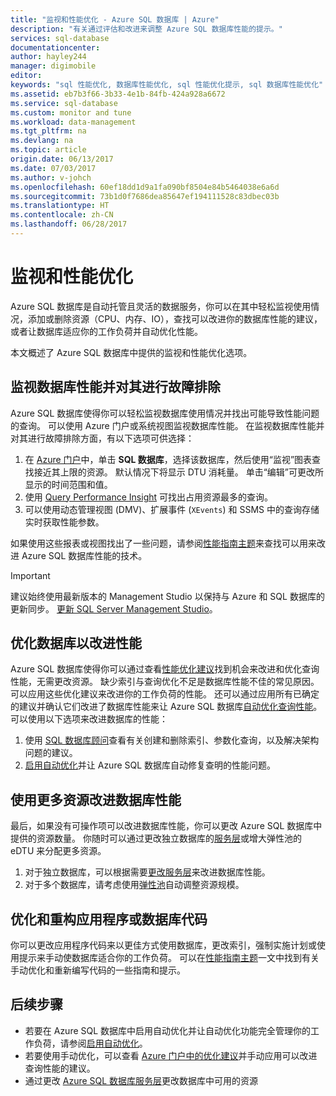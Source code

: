 ```yaml
---
title: "监视和性能优化 - Azure SQL 数据库 | Azure"
description: "有关通过评估和改进来调整 Azure SQL 数据库性能的提示。"
services: sql-database
documentationcenter: 
author: hayley244
manager: digimobile
editor: 
keywords: "sql 性能优化, 数据库性能优化, sql 性能优化提示, sql 数据库性能优化"
ms.assetid: eb7b3f66-3b33-4e1b-84fb-424a928a6672
ms.service: sql-database
ms.custom: monitor and tune
ms.workload: data-management
ms.tgt_pltfrm: na
ms.devlang: na
ms.topic: article
origin.date: 06/13/2017
ms.date: 07/03/2017
ms.author: v-johch
ms.openlocfilehash: 60ef18dd1d9a1fa090bf8504e84b5464038e6a6d
ms.sourcegitcommit: 73b1d0f7686dea85647ef194111528c83dbec03b
ms.translationtype: HT
ms.contentlocale: zh-CN
ms.lasthandoff: 06/28/2017
---
```

<a id="monitoring-and-performance-tuning" class="xliff"></a>

# 监视和性能优化

Azure SQL 数据库是自动托管且灵活的数据服务，你可以在其中轻松监视使用情况，添加或删除资源（CPU、内存、IO），查找可以改进你的数据库性能的建议，或者让数据库适应你的工作负荷并自动优化性能。

本文概述了 Azure SQL 数据库中提供的监视和性能优化选项。

<a id="monitoring-and-troubleshooting-database-performance" class="xliff"></a>

## 监视数据库性能并对其进行故障排除

Azure SQL 数据库使得你可以轻松监视数据库使用情况并找出可能导致性能问题的查询。 可以使用 Azure 门户或系统视图监视数据库性能。 在监视数据库性能并对其进行故障排除方面，有以下选项可供选择：

1. 在 [Azure 门户](https://portal.azure.cn)中，单击 **SQL 数据库**，选择该数据库，然后使用“监视”图表查找接近其上限的资源。 默认情况下将显示 DTU 消耗量。 单击“编辑”可更改所显示的时间范围和值。
2. 使用 [Query Performance Insight](sql-database-query-performance.md) 可找出占用资源最多的查询。
3. 可以使用动态管理视图 (DMV)、扩展事件 (`XEvents`) 和 SSMS 中的查询存储实时获取性能参数。

如果使用这些报表或视图找出了一些问题，请参阅[性能指南主题](sql-database-performance-guidance.md)来查找可以用来改进 Azure SQL 数据库性能的技术。

> [!IMPORTANT] 
> 建议始终使用最新版本的 Management Studio 以保持与 Azure 和 SQL 数据库的更新同步。 [更新 SQL Server Management Studio](https://msdn.microsoft.com/library/mt238290.aspx)。
>

<a id="optimize-database-to-improve-performance" class="xliff"></a>

## 优化数据库以改进性能

Azure SQL 数据库使得你可以通过查看[性能优化建议](sql-database-advisor.md)找到机会来改进和优化查询性能，无需更改资源。 缺少索引与查询优化不足是数据库性能不佳的常见原因。 可以应用这些优化建议来改进你的工作负荷的性能。
还可以通过应用所有已确定的建议并确认它们改进了数据库性能来让 Azure SQL 数据库[自动优化查询性能](sql-database-automatic-tuning.md)。 可以使用以下选项来改进数据库的性能：

1. 使用 [SQL 数据库顾问](sql-database-advisor-portal.md)查看有关创建和删除索引、参数化查询，以及解决架构问题的建议。
2. [启用自动优化](sql-database-automatic-tuning-enable.md)并让 Azure SQL 数据库自动修复查明的性能问题。

<a id="improving-database-performance-with-more-resources" class="xliff"></a>

## 使用更多资源改进数据库性能

最后，如果没有可操作项可以改进数据库性能，你可以更改 Azure SQL 数据库中提供的资源数量。 你随时可以通过更改独立数据库的[服务层](sql-database-service-tiers.md)或增大弹性池的 eDTU 来分配更多资源。
1. 对于独立数据库，可以根据需要[更改服务层](sql-database-service-tiers.md)来改进数据库性能。
2. 对于多个数据库，请考虑使用[弹性池](sql-database-elastic-pool-guidance.md)自动调整资源规模。

<a id="tune-and-refactor-application-or-database-code" class="xliff"></a>

## 优化和重构应用程序或数据库代码

你可以更改应用程序代码来以更佳方式使用数据库，更改索引，强制实施计划或使用提示来手动使数据库适合你的工作负荷。 可以在[性能指南主题](sql-database-performance-guidance.md)一文中找到有关手动优化和重新编写代码的一些指南和提示。

<a id="next-steps" class="xliff"></a>

## 后续步骤

- 若要在 Azure SQL 数据库中启用自动优化并让自动优化功能完全管理你的工作负荷，请参阅[启用自动优化](sql-database-automatic-tuning-enable.md)。
- 若要使用手动优化，可以查看 [Azure 门户中的优化建议](sql-database-advisor-portal.md)并手动应用可以改进查询性能的建议。
- 通过更改 [Azure SQL 数据库服务层](sql-database-performance-guidance.md)更改数据库中可用的资源
